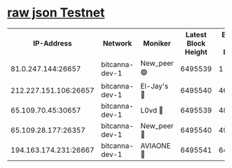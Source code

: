 [raw json Testnet](https://rpc-check.bcat.stavr.tech/bcat/rpc-bcat-result.json)
=


<table><tr><th>IP-Address</th><th>Network</th><th>Moniker</th><th>Latest Block Height</th><th>Earliest Block Height</th><th>Catching Up</th><th>Tx Index</th><th>Voting Power</th><th>Scan Time</th></tr><tr><td>81.0.247.144:26657</td><td>bitcanna-dev-1</td><td>New_peer 🟢</td><td>6495539</td><td>1</td><td>False</td><td>on</td><td>0</td><td>2024-02-18T09:52:03.210856594UTC</td></tr><tr><td>212.227.151.106:26657</td><td>bitcanna-dev-1</td><td>El-Jay's 🔴</td><td>6495540</td><td>4670391</td><td>False</td><td>on</td><td>2218164</td><td>2024-02-18T09:52:09.964047003UTC</td></tr><tr><td>65.109.70.45:30657</td><td>bitcanna-dev-1</td><td>L0vd 🔴</td><td>6495539</td><td>4828155</td><td>False</td><td>on</td><td>307920</td><td>2024-02-18T09:52:03.588893176UTC</td></tr><tr><td>65.109.28.177:26357</td><td>bitcanna-dev-1</td><td>New_peer 🔴</td><td>6495540</td><td>4952911</td><td>False</td><td>on</td><td>2237067</td><td>2024-02-18T09:52:10.439356723UTC</td></tr><tr><td>194.163.174.231:26667</td><td>bitcanna-dev-1</td><td>AVIAONE 🔴</td><td>6495541</td><td>6488741</td><td>False</td><td>on</td><td>1949865</td><td>2024-02-18T09:52:16.907468915UTC</td></tr></table>